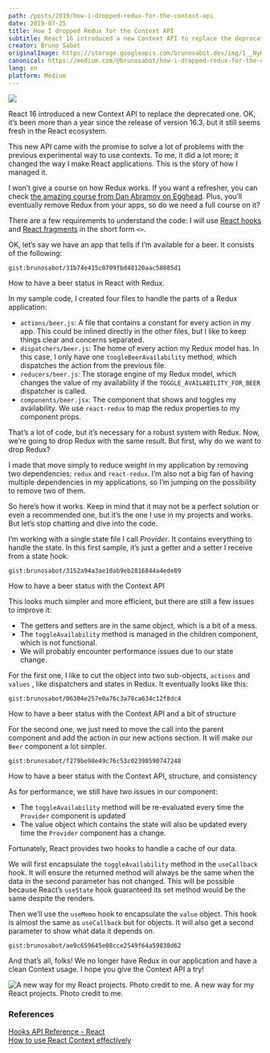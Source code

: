 ```yaml
---
path: /posts/2019/how-i-dropped-redux-for-the-context-api
date: 2019-07-25
title: How I dropped Redux for the Context API
subtitle: React 16 introduced a new Context API to replace the deprecated one… Here is my way to replace Redux with this new API.
creator: Bruno Sabot
originalImage: https://storage.googleapis.com/brunosabot.dev/img/1__NyHpepOw2vFFKVFdeRvzWg.png
canonical: https://medium.com/@brunosabot/how-i-dropped-redux-for-the-context-api-7338d481e179
lang: en
platform: Medium
---
```


![](https://storage.googleapis.com/brunosabot.dev/img/1__NyHpepOw2vFFKVFdeRvzWg.png)

React 16 introduced a new Context API to replace the deprecated one. OK, it’s been more than a year since the release of version 16.3, but it still seems fresh in the React ecosystem.

This new API came with the promise to solve a lot of problems with the previous experimental way to use contexts. To me, it did a lot more; it changed the way I make React applications. This is the story of how I managed it.

I won’t give a course on how Redux works. If you want a refresher, you can check [the amazing course from Dan Abramov on Egghead](https://egghead.io/courses/getting-started-with-redux). Plus, you’ll eventually remove Redux from your apps, so do we need a full course on it?

There are a few requirements to understand the code: I will use [React hooks](https://en.reactjs.org/docs/hooks-intro.html) and [React fragments](https://en.reactjs.org/docs/fragments.html) in the short form `<>`.

OK, let’s say we have an app that tells if I’m available for a beer. It consists of the following:

`gist:brunosabot/31b74e415c0709fbd48120aac58885d1`

<figcaption>How to have a beer status in React with Redux.</figcaption>

In my sample code, I created four files to handle the parts of a Redux application:

- `actions/beer.js`: A file that contains a constant for every action in my app. This could be inlined directly in the other files, but I like to keep things clear and concerns separated.
- `dispatchers/beer.js`: The home of every action my Redux model has. In this case, I only have one `toogleBeerAvailability` method, which dispatches the action from the previous file.
- `reducers/beer.js`: The storage engine of my Redux model, which changes the value of my availability if the `TOGGLE_AVAILABILITY_FOR_BEER` dispatcher is called.
- `components/beer.jsx`: The component that shows and toggles my availability. We use `react-redux` to map the redux properties to my component props.

That’s a lot of code, but it’s necessary for a robust system with Redux. Now, we’re going to drop Redux with the same result. But first, why do we want to drop Redux?

I made that move simply to reduce weight in my application by removing two dependencies: `redux` and `react-redux`. I’m also not a big fan of having multiple dependencies in my applications, so I’m jumping on the possibility to remove two of them.

So here’s how it works. Keep in mind that it may not be a perfect solution or even a recommended one, but it’s the one I use in my projects and works. But let’s stop chatting and dive into the code.

I’m working with a single state file I call _Provider_. It contains everything to handle the state. In this first sample, it’s just a getter and a setter I receive from a state hook.

`gist:brunosabot/3152a94a3ae10ab9eb2816844a4ede89`

<figcaption>How to have a beer status with the Context API</figcaption>

This looks much simpler and more efficient, but there are still a few issues to improve it:

- The getters and setters are in the same object, which is a bit of a mess.
- The `toggleAvailability` method is managed in the children component, which is not functional.
- We will probably encounter performance issues due to our state change.

For the first one, I like to cut the object into two sub-objects, `actions` and `values` , like dispatchers and states in Redux. It eventually looks like this:

`gist:brunosabot/06304e257e0a76c3a78ca634c12f8dc4`

<figcaption>How to have a beer status with the Context API and a bit of structure</figcaption>

For the second one, we just need to move the call into the parent component and add the action in our new actions section. It will make our `Beer` component a lot simpler.

`gist:brunosabot/f279be98e49c76c53c02398590747248`

<figcaption>How to have a beer status with the Context API, structure, and consistency</figcaption>

As for performance, we still have two issues in our component:

- The `toggleAvailability` method will be re-evaluated every time the `Provider` component is updated
- The value object which contains the state will also be updated every time the `Provider` component has a change.

Fortunately, React provides two hooks to handle a cache of our data.

We will first encapsulate the `toggleAvailability` method in the `useCallback` hook. It will ensure the returned method will always be the same when the data in the second parameter has not changed. This will be possible because React’s `useState` hook guaranteed its set method would be the same despite the renders.

Then we’ll use the `useMemo` hook to encapsulate the `value` object. This hook is almost the same as `useCallback` but for objects. It will also get a second parameter to show what data it depends on.

`gist:brunosabot/ae9c659645e08cce2549f64a59838d62`

And that’s all, folks! We no longer have Redux in our application and have a clean Context usage. I hope you give the Context API a try!

![A new way for my React projects. Photo credit to me.](https://storage.googleapis.com/brunosabot.dev/img/1__ucBcf14roFs8__c4Nc9Dp9Q.jpeg)
A new way for my React projects. Photo credit to me.

### **References**

<footer>
  <section><a href="https://en.reactjs.org/docs/hooks-reference.html">Hooks API Reference - React</a></section>
  <section><a href="https://kentcdodds.com/blog/how-to-use-react-context-effectively">How to use React Context effectively</a></section>
</footer>
